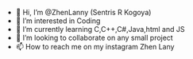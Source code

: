 - 👋 Hi, I’m @ZhenLanny (Sentris R Kogoya)
- 👀 I’m interested in Coding
- 🌱 I’m currently learning C,C++,C#,Java,html and JS
- 💞️ I’m looking to collaborate on any small project
- 📫 How to reach me on my instagram Zhen Lany

<!---
ZhenLanny/ZhenLanny is a ✨ special ✨ repository because its `README.md` (this file) appears on your GitHub profile.
You can click the Preview link to take a look at your changes.
--->
